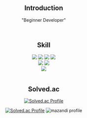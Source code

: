 <!--### Hi there 👋

<!--
**simple0710/simple0710** is a ✨ _special_ ✨ repository because its `README.md` (this file) appears on your GitHub profile.

Here are some ideas to get you started:

- 🔭 I’m currently working on ...
- 🌱 I’m currently learning ...
- 👯 I’m looking to collaborate on ...
- 🤔 I’m looking for help with ...
- 💬 Ask me about ...
- 📫 How to reach me: ...
- 😄 Pronouns: ...
- ⚡ Fun fact: ...
-->
<!-- 소개문 -->
<div align="center">
  <h2>Introduction</h2>
  <p>"Beginner Developer"</p>
</div>

<br>
<!-- 기술 -->
<div>
  <h2 align="center">Skill</h2>
  <div align="center">
    <img src="https://img.shields.io/badge/React-61DAFB?style=flat&logo=React&logoColor=white"/>
    <img src="https://img.shields.io/badge/HTML-E34F26?style=flat&logo=HTML5&logoColor=white"/>
    <img src="https://img.shields.io/badge/CSS-1572B6?style=flat&logo=CSS3&logoColor=white"/>
    <img src="https://img.shields.io/badge/JavaScript-F7DF1E?style=flat&logo=JavaScript&logoColor=white"/>
  </div>
  <div align="center">
    <img src="https://img.shields.io/badge/Node.js-339933?style=flat&logo=Node.js&logoColor=white"/>
    <img src="https://img.shields.io/badge/Spring-%236DB33F?style=flat&logo=Spring&logoColor=white"/>
  </div>
  <div align="center">
    <img src="https://img.shields.io/badge/Python-3776AB?style=flat&logo=Python&logoColor=white"/>
  </div>
</div>
<br>

<!-- 백준 티어 및 스트릭 -->
<div>
  
<h2 align="center">Solved.ac</h2>
<div align="center">

[![Solved.ac Profile](http://mazassumnida.wtf/api/mini/generate_badge?boj=simple710)](https://solved.ac/simple710)

[![Solved.ac Profile](http://mazassumnida.wtf/api/v2/generate_badge?boj=simple710)](https://solved.ac/profile/simple710)
![mazandi profile](http://mazandi.herokuapp.com/api?handle=simple710&theme=cold)

</div>

